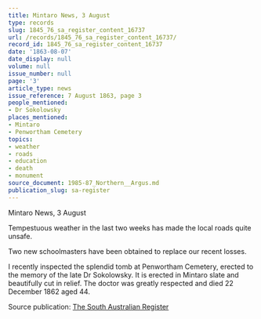 ```yaml
---
title: Mintaro News, 3 August
type: records
slug: 1845_76_sa_register_content_16737
url: /records/1845_76_sa_register_content_16737/
record_id: 1845_76_sa_register_content_16737
date: '1863-08-07'
date_display: null
volume: null
issue_number: null
page: '3'
article_type: news
issue_reference: 7 August 1863, page 3
people_mentioned:
- Dr Sokolowsky
places_mentioned:
- Mintaro
- Penwortham Cemetery
topics:
- weather
- roads
- education
- death
- monument
source_document: 1985-87_Northern__Argus.md
publication_slug: sa-register
---
```


Mintaro News, 3 August

Tempestuous weather in the last two weeks has made the local roads quite unsafe.

Two new schoolmasters have been obtained to replace our recent losses.

I recently inspected the splendid tomb at Penwortham Cemetery, erected to the memory of the late Dr Sokolowsky.  It is erected in Mintaro slate and beautifully cut in relief.  The doctor was greatly respected and died 22 December 1862 aged 44.

Source publication: [The South Australian Register](/publications/sa-register/)
